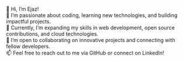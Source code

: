 👋 Hi, I’m Ejaz!  
🚀 I’m passionate about coding, learning new technologies, and building impactful projects.  
🌱 Currently, I’m expanding my skills in web development, open source contributions, and cloud technologies.  
🤝 I’m open to collaborating on innovative projects and connecting with fellow developers.  
📫 Feel free to reach out to me via GitHub or connect on LinkedIn!
